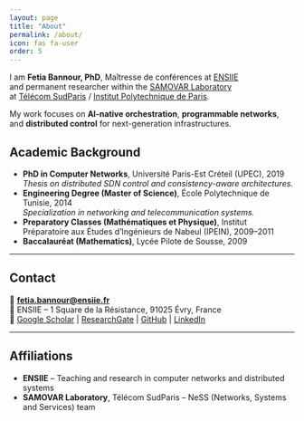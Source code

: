 ```yaml
---
layout: page
title: "About"
permalink: /about/
icon: fas fa-user
order: 5
---
```




I am **Fetia Bannour, PhD**, Maîtresse de conférences at [ENSIIE](https://www.ensiie.fr)  
and permanent researcher within the [SAMOVAR Laboratory](https://samovar.telecom-sudparis.eu)  
at [Télécom SudParis](https://www.telecom-sudparis.eu) / [Institut Polytechnique de Paris](https://www.ip-paris.fr).

My work focuses on **AI-native orchestration**, **programmable networks**, and **distributed control** for next-generation infrastructures.

## Academic Background
- **PhD in Computer Networks**, Université Paris-Est Créteil (UPEC), 2019  
  *Thesis on distributed SDN control and consistency-aware architectures.*  
- **Engineering Degree (Master of Science)**, École Polytechnique de Tunisie, 2014  
  *Specialization in networking and telecommunication systems.*  
- **Preparatory Classes (Mathématiques et Physique)**, Institut Préparatoire aux Études d’Ingénieurs de Nabeul (IPEIN), 2009–2011  
- **Baccalauréat (Mathematics)**, Lycée Pilote de Sousse, 2009  

---

## Contact
📧 **fetia.bannour@ensiie.fr**  
🏫 ENSIIE – 1 Square de la Résistance, 91025 Évry, France  
🔗 [Google Scholar](https://scholar.google.com/citations?user=XIVmhMcAAAAJ) | [ResearchGate](https://www.researchgate.net/profile/Fetia-Bannour) | [GitHub](https://github.com/fetia) | [LinkedIn](#)

---

## Affiliations
- **ENSIIE** – Teaching and research in computer networks and distributed systems  
- **SAMOVAR Laboratory**, Télécom SudParis – NeSS (Networks, Systems and Services) team
